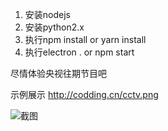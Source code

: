 1. 安装nodejs
2. 安装python2.x
3. 执行npm install or yarn install
4. 执行electron . or npm start

尽情体验央视往期节目吧

示例展示
http://codding.cn/cctv.png

![截图](http://codding.cn/cctv.png)